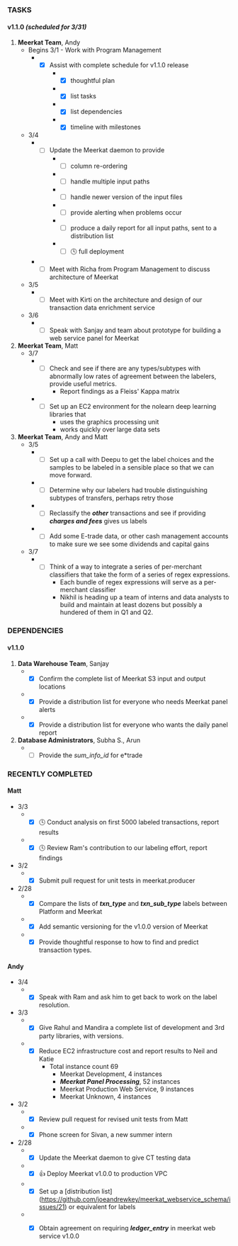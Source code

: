 ### TASKS
#### v1.1.0 *(scheduled for 3/31)*
1.  **Meerkat Team**, Andy
	* Begins 3/1 - Work with Program Management
		* - [x] Assist with complete schedule for v1.1.0 release
			* - [x] thoughtful plan
			* - [x] list tasks
			* - [x] list dependencies
			* - [x] timeline with milestones

	* 3/4
		* - [ ] Update the Meerkat daemon to provide
			* - [ ] column re-ordering
			* - [ ] handle multiple input paths
			* - [ ] handle newer version of the input files
			* - [ ] provide alerting when problems occur
			* - [ ] produce a daily report for all input paths, sent to a distribution list
			* - [ ] :clock4: full deployment
		* - [ ] Meet with Richa from Program Management to discuss architecture of Meerkat
	* 3/5
		* - [ ] Meet with Kirti on the architecture and design of our transaction data enrichment service
	* 3/6
		* - [ ] Speak with Sanjay and team about prototype for building a web service panel for Meerkat
2.  **Meerkat Team**, Matt
	* 3/7
		* - [ ] Check and see if there are any types/subtypes with abnormally low rates of agreement between the labelers, provide useful metrics.
			* Report findings as a Fleiss' Kappa matrix
		* - [ ] Set up an EC2 environment for the nolearn deep learning libraries that
			* uses the graphics processing unit
			* works quickly over large data sets


3.  **Meerkat Team**, Andy and Matt
	* 3/5
		* - [ ] Set up a call with Deepu to get the label choices and the samples to be labeled in a sensible place so that we can move forward.
		* - [ ] Determine why our labelers had trouble distinguishing subtypes of transfers, perhaps retry those
		* - [ ] Reclassify the ***other*** transactions and see if providing ***charges and fees*** gives us labels
		* - [ ] Add some E-trade data, or other cash management accounts to make sure we see some dividends and capital gains
	* 3/7
		* - [ ] Think of a way to integrate a series of per-merchant classifiers that take the form of a series of regex expressions.
			* Each bundle of regex expressions will serve as a per-merchant classifier
			* Nikhil is heading up a team of interns and data analysts to build and maintain at least dozens but possibly a hundered of them in Q1 and Q2.

### DEPENDENCIES
#### v1.1.0
1. **Data Warehouse Team**, Sanjay
	* - [x] Confirm the complete list of Meerkat S3 input and output locations
	* - [x] Provide a distribution list for everyone who needs Meerkat panel alerts
	* - [x] Provide a distribution list for everyone who wants the daily panel report
2. **Database Administrators**, Subha S., Arun
	* - [ ] Provide the *sum_info_id* for e*trade

### RECENTLY COMPLETED
#### Matt
* 3/3
	* - [x] :clock4: Conduct analysis on first 5000 labeled transactions, report results 
	* - [x] :clock4: Review Ram's contribution to our labeling effort, report findings
* 3/2
	* - [x] Submit pull request for unit tests in meerkat.producer
* 2/28
	* - [x] Compare the lists of ***txn_type*** and ***txn_sub_type*** labels between Platform and Meerkat
	* - [x] Add semantic versioning for the v1.0.0 version of Meerkat
	* - [x] Provide thoughtful response to how to find and predict transaction types.

#### Andy
* 3/4
	* - [x] Speak with Ram and ask him to get back to work on the label resolution.
* 3/3
	* - [x] Give Rahul and Mandira a complete list of development and 3rd party libraries, with versions.
	* - [x] Reduce EC2 infrastructure cost and report results to Neil and Katie
		* Total instance count 69
			* Meerkat Development, 4 instances
			* ***Meerkat Panel Processing***, 52 instances
			* Meerkat Production Web Service, 9 instances
			* Meerkat Unknown, 4 instances
* 3/2
	* - [x] Review pull request for revised unit tests from Matt
	* - [x] Phone screen for Sivan, a new summer intern
* 2/28
	* - [x] Update the Meerkat daemon to give CT testing data
	* - [x] :+1: Deploy Meerkat v1.0.0 to production VPC 
	* - [x] Set up a [distribution list] (https://github.com/joeandrewkey/meerkat_webservice_schema/issues/21) or equivalent for labels
	* - [x] Obtain agreement on requiring ***ledger_entry*** in meerkat web service v1.0.0


